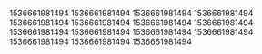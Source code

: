 1536661981494
1536661981494
1536661981494
1536661981494
1536661981494
1536661981494
1536661981494
1536661981494
1536661981494
1536661981494
1536661981494
1536661981494
1536661981494
1536661981494
1536661981494
